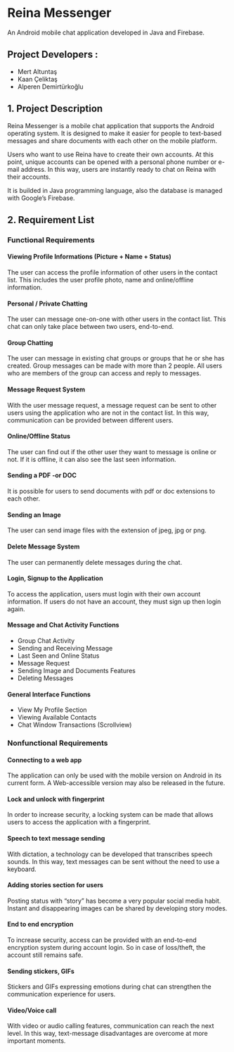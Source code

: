 # Reina Messenger
An Android mobile chat application developed in Java and Firebase.

## Project Developers : 
- Mert Altuntaş 
- Kaan Çeliktaş
- Alperen Demirtürkoğlu


## 1. Project Description

Reina Messenger is a mobile chat application that supports the Android operating system. It is designed to make it easier for people to text-based messages and share documents with each other on the mobile platform.

Users who want to use Reina have to create their own accounts. At this point, unique accounts can be opened with a personal phone number or e-mail address. In this way, users are instantly ready to chat on Reina with their accounts.

It is builded in Java programming language, also the database is managed with Google’s Firebase.

## 2. Requirement List
### Functional Requirements

#### Viewing Profile Informations (Picture + Name + Status)

The user can access the profile information of other users in the contact list. This includes the user profile photo, name and online/offline information.

#### Personal / Private Chatting

The user can message one-on-one with other users in the contact list. This chat can only take place between two users, end-to-end.

#### Group Chatting

The user can message in existing chat groups or groups that he or she has created. Group messages can be made with more than 2 people. All users who are members of the group can access and reply to messages.

#### Message Request System

With the user message request, a message request can be sent to other users using the application who are not in the contact list. In this way, communication can be provided between different users.

#### Online/Offline Status

The user can find out if the other user they want to message is online or not. If it is offline, it can also see the last seen information.

#### Sending a PDF -or DOC

It is possible for users to send documents with pdf or doc extensions to each other. 

#### Sending an Image

The user can send image files with the extension of jpeg, jpg or png.

#### Delete Message System

The user can permanently delete messages during the chat.

#### Login, Signup to the Application

To access the application, users must login with their own account information. If users do not have an account, they must sign up then login again.

#### Message and Chat Activity Functions
- Group Chat Activity
- Sending and Receiving Message
- Last Seen and Online Status
- Message Request
- Sending Image and Documents Features
- Deleting Messages

#### General Interface Functions
- View My Profile Section
- Viewing Available Contacts
- Chat Window Transactions (Scrollview)


### Nonfunctional Requirements
#### Connecting to a web app

The application can only be used with the mobile version on Android in its current form. A Web-accessible version may also be released in the future.

#### Lock and unlock with fingerprint

In order to increase security, a locking system can be made that allows users to access the application with a fingerprint.

#### Speech to text message sending

With dictation, a technology can be developed that transcribes speech sounds. In this way, text messages can be sent without the need to use a keyboard.

#### Adding stories section for users

Posting status with “story” has become a very popular social media habit. Instant and disappearing images can be shared by developing story modes.

#### End to end encryption

To increase security, access can be provided with an end-to-end encryption system during account login. So in case of loss/theft, the account still remains safe.

#### Sending stickers, GIFs

Stickers and GIFs expressing emotions during chat can strengthen the communication experience for users.

#### Video/Voice call

With video or audio calling features, communication can reach the next level. In this way, text-message disadvantages are overcome at more important moments.